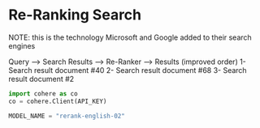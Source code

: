 # Re-Ranking Search

NOTE: this is the technology Microsoft and Google added to their search engines

Query  -->  Search Results  -->  Re-Ranker  -->  Results (improved order)
                                                1- Search result document #40
                                                2- Search result document #68
                                                3- Search result document #2

```python
import cohere as co
co = cohere.Client(API_KEY)

MODEL_NAME = "rerank-english-02"
```
